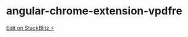 # angular-chrome-extension-vpdfre

[Edit on StackBlitz ⚡️](https://stackblitz.com/edit/angular-chrome-extension-vpdfre)